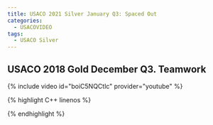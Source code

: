 ```yaml
---
title: USACO 2021 Silver January Q3: Spaced Out
categories:
  - USACOVIDEO
tags:
  - USACO Silver
---
```

  
## USACO 2018 Gold December Q3. Teamwork
  
{% include video id="boiC5NQCtlc" provider="youtube" %}
  
  
{% highlight C++ linenos %}
  
{% endhighlight %}  

